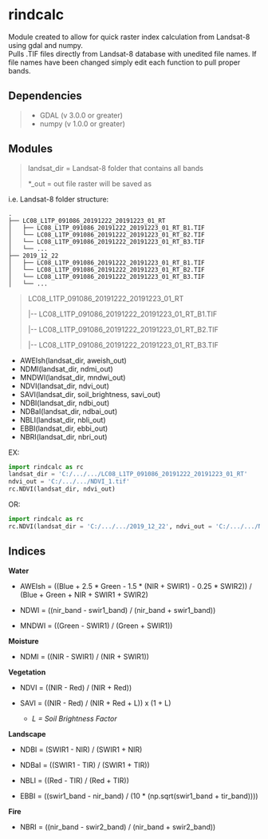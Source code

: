 # rindcalc
Module created to allow for quick raster index calculation from Landsat-8 using gdal and numpy.   
Pulls .TIF files directly from Landsat-8 database with unedited file names. If file names have been changed simply edit each function to pull proper bands.

## Dependencies
> * GDAL (v 3.0.0 or greater)
> * numpy (v 1.0.0 or greater)



## Modules


> landsat_dir = Landsat-8 folder that contains all bands
> 
>*_out = out file raster will be saved as

i.e. Landsat-8 folder structure:
```text
.
├── LC08_L1TP_091086_20191222_20191223_01_RT
│   ├── LC08_L1TP_091086_20191222_20191223_01_RT_B1.TIF
│   └── LC08_L1TP_091086_20191222_20191223_01_RT_B2.TIF
│   └── LC08_L1TP_091086_20191222_20191223_01_RT_B3.TIF
│   └── ...
├── 2019_12_22
│   ├── LC08_L1TP_091086_20191222_20191223_01_RT_B1.TIF
│   └── LC08_L1TP_091086_20191222_20191223_01_RT_B2.TIF
│   └── LC08_L1TP_091086_20191222_20191223_01_RT_B3.TIF
│   └── ...
```
>LC08_L1TP_091086_20191222_20191223_01_RT
>
>|-- LC08_L1TP_091086_20191222_20191223_01_RT_B1.TIF
>
>|-- LC08_L1TP_091086_20191222_20191223_01_RT_B2.TIF
>
>|-- LC08_L1TP_091086_20191222_20191223_01_RT_B3.TIF


* AWEIsh(landsat_dir, aweish_out)
* NDMI(landsat_dir, ndmi_out)
* MNDWI(landsat_dir, mndwi_out)
* NDVI(landsat_dir, ndvi_out)
* SAVI(landsat_dir, soil_brightness, savi_out)
* NDBI(landsat_dir, ndbi_out)
* NDBaI(landsat_dir, ndbai_out)
* NBLI(landsat_dir, nbli_out)
* EBBI(landsat_dir, ebbi_out)
* NBRI(landsat_dir, nbri_out)

EX:

```python
import rindcalc as rc
landsat_dir = 'C:/.../.../LC08_L1TP_091086_20191222_20191223_01_RT'
ndvi_out = 'C:/.../.../NDVI_1.tif'
rc.NDVI(landsat_dir, ndvi_out)
```
OR:

```python
import rindcalc as rc
rc.NDVI(landsat_dir = 'C:/.../.../2019_12_22', ndvi_out = 'C:/.../.../NDVI_2.tif')
```

## Indices

**Water**
- AWEIsh = ((Blue + 2.5 * Green - 1.5 * (NIR + SWIR1) - 0.25 * SWIR2)) / (Blue + Green + NIR + SWIR1 + SWIR2)

- NDWI = ((nir_band - swir1_band) / (nir_band + swir1_band))

- MNDWI = ((Green - SWIR1) / (Green + SWIR1))

**Moisture**

- NDMI = ((NIR - SWIR1) / (NIR + SWIR1))

**Vegetation**
- NDVI = ((NIR - Red) / (NIR + Red))
    
- SAVI = ((NIR - Red) / (NIR + Red + L)) x (1 + L) 
    - *L = Soil Brightness Factor*

**Landscape**
- NDBI = (SWIR1 - NIR) / (SWIR1 + NIR)

- NDBaI = ((SWIR1 - TIR) / (SWIR1 + TIR))

- NBLI = ((Red - TIR) / (Red + TIR))

- EBBI = ((swir1_band - nir_band) / (10 * (np.sqrt(swir1_band + tir_band))))

**Fire**

- NBRI = ((nir_band - swir2_band) / (nir_band + swir2_band))
